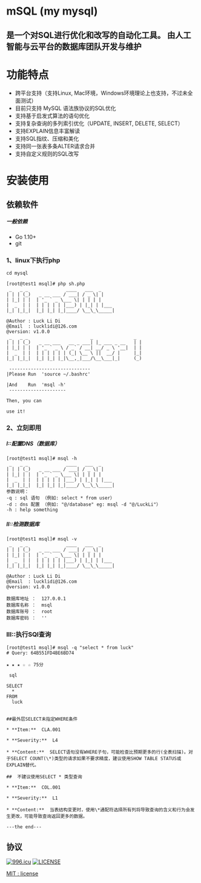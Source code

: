 #  mSQL (my mysql)

## 是一个对SQL进行优化和改写的自动化工具。 由人工智能与云平台的数据库团队开发与维护

# 功能特点
* 跨平台支持（支持Linux, Mac环境，Windows环境理论上也支持，不过未全面测试）
* 目前只支持 MySQL 语法族协议的SQL优化
* 支持基于启发式算法的语句优化
* 支持复杂查询的多列索引优化（UPDATE, INSERT, DELETE, SELECT）
* 支持EXPLAIN信息丰富解读
* 支持SQL指纹、压缩和美化
* 支持同一张表多条ALTER请求合并
* 支持自定义规则的SQL改写

#  安装使用
## 依赖软件
##### 一般依赖
* Go 1.10+
* git

### 1、linux下执行php
``` linux
cd mysql

[root@test1 msql]# php sh.php 
 _   _ _              ____   ___  _     
| | | (_)   _ __ ___ / ___| / _ \| |    
| |_| | |  | '_ ` _ \___ \| | | | |    
|  _  | |  | | | | | |___) | |_| | |___ 
|_| |_|_|  |_| |_| |_|____/ \__\_\_____|

@Author : Luck Li Di
@Email  : lucklidi@126.com
@version: v1.0.0
 _   _ _                       _               _ 
| | | (_)   _ __ ___   __ _ ___| |_ ___ _ __   | |
| |_| | |  | '_ ` _ \ / _` / __| __/ _ \ '__|  | |
|  _  | |  | | | | | | (_| \__ \ ||  __/ |     |_|
|_| |_|_|  |_| |_| |_|\__,_|___/\__\___|_|     (_)

 ------------------------------
|Please Run  'source ~/.bashrc'
 
|And    Run  'msql -h'
 ---------------------
 
Then, you can

use it!

```
### 2、立刻即用
##### I::配置DNS（数据库）
```
[root@test1 msql]# msql -h
 _   _ _              ____   ___  _     
| | | (_)   _ __ ___ / ___| / _ \| |    
| |_| | |  | '_ ` _ \___ \| | | | |    
|  _  | |  | | | | | |___) | |_| | |___ 
|_| |_|_|  |_| |_| |_|____/ \__\_\_____|
参数说明：
-q : sql 语句 （例如: select * from user）
-d : dns 配置 （例如: "@/database" eg: msql -d "@/LuckLi"）
-h : help something

```
##### II::检测数据库
```
[root@test1 msql]# msql -v
 _   _ _              ____   ___  _     
| | | (_)   _ __ ___ / ___| / _ \| |    
| |_| | |  | '_ ` _ \___ \| | | | |    
|  _  | |  | | | | | |___) | |_| | |___ 
|_| |_|_|  |_| |_| |_|____/ \__\_\_____|

@Author : Luck Li Di
@Email  : lucklidi@126.com
@version: v1.0.0

数据库地址 ：  127.0.0.1
数据库名称 ：  msql
数据库账号 ：  root
数据库密码 ：  ''
```
### III::执行SQl查询
```
[root@test1 msql]# msql -q "select * from luck"
# Query: 64B551FD4BE6BD74

★ ★ ★ ☆ ☆ 75分

 sql

SELECT  
  * 
FROM  
  luck
  

##最外层SELECT未指定WHERE条件

* **Item:**  CLA.001

* **Severity:**  L4

* **Content:**  SELECT语句没有WHERE子句，可能检查比预期更多的行(全表扫描)。对于SELECT COUNT(\*)类型的请求如果不要求精度，建议使用SHOW TABLE STATUS或EXPLAIN替代。

##  不建议使用SELECT * 类型查询

* **Item:**  COL.001

* **Severity:**  L1

* **Content:**  当表结构变更时，使用\*通配符选择所有列将导致查询的含义和行为会发生更改，可能导致查询返回更多的数据。

---the end---

```

## 协议

[![996.icu](https://img.shields.io/badge/link-996.icu-red.svg)](https://996.icu)
[![LICENSE](https://img.shields.io/badge/license-Anti%20996-blue.svg)](https://github.com/996icu/996.ICU/blob/master/LICENSE)

[MIT : license](https://github.com/m-sql/msql/blob/master/LICENSE)
